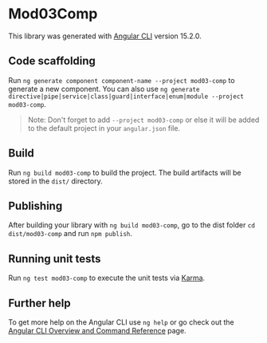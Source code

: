 # Mod03Comp

This library was generated with [Angular CLI](https://github.com/angular/angular-cli) version 15.2.0.

## Code scaffolding

Run `ng generate component component-name --project mod03-comp` to generate a new component. You can also use `ng generate directive|pipe|service|class|guard|interface|enum|module --project mod03-comp`.
> Note: Don't forget to add `--project mod03-comp` or else it will be added to the default project in your `angular.json` file. 

## Build

Run `ng build mod03-comp` to build the project. The build artifacts will be stored in the `dist/` directory.

## Publishing

After building your library with `ng build mod03-comp`, go to the dist folder `cd dist/mod03-comp` and run `npm publish`.

## Running unit tests

Run `ng test mod03-comp` to execute the unit tests via [Karma](https://karma-runner.github.io).

## Further help

To get more help on the Angular CLI use `ng help` or go check out the [Angular CLI Overview and Command Reference](https://angular.io/cli) page.
